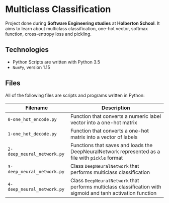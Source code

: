 # Multiclass Classification

Project done during **Software Engineering studies** at **Holberton School**. It aims to learn about multiclass classification, one-hot vector, softmax function, cross-entropy loss and pickling.

## Technologies
* Python Scripts are written with Python 3.5
* `NumPy`, version 1.15

## Files
All of the following files are scripts and programs written in Python:

| Filename | Description |
| -------- | ----------- |
| `0-one_hot_encode.py` | Function that converts a numeric label vector into a one-hot matrix |
| `1-one_hot_decode.py` | Function that converts a one-hot matrix into a vector of labels |
| `2-deep_neural_network.py` | Functions that saves and loads the DeepNeuralNetwork represented as a file with `pickle` format |
| `3-deep_neural_network.py` | Class `DeepNeuralNetwork` that performs multiclass classification |
| `4-deep_neural_network.py` | Class `DeepNeuralNetwork` that performs multiclass classification with sigmoid and tanh activation function |
